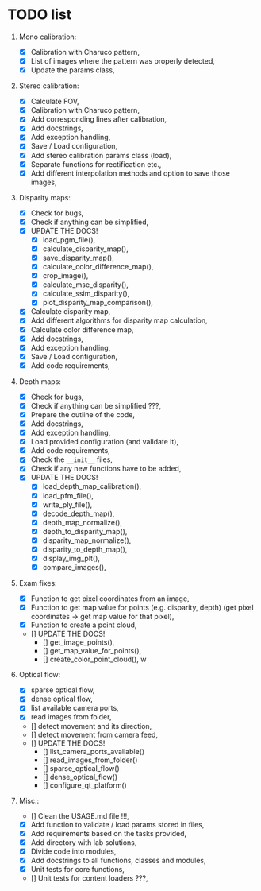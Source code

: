 # TODO list

1. Mono calibration:
   - [x] Calibration with Charuco pattern,
   - [x] List of images where the pattern was properly detected,
   - [x] Update the params class,

2. Stereo calibration:
   - [x] Calculate FOV,
   - [x] Calibration with Charuco pattern,
   - [x] Add corresponding lines after calibration,
   - [x] Add docstrings,
   - [x] Add exception handling,
   - [x] Save / Load configuration,
   - [x] Add stereo calibration params class (load),
   - [x] Separate functions for rectification etc.,
   - [x] Add different interpolation methods and option to save those images,

3. Disparity maps:
   - [x] Check for bugs,
   - [x] Check if anything can be simplified,
   - [x] UPDATE THE DOCS!
     - [x] load_pgm_file(),
     - [x] calculate_disparity_map(),
     - [x] save_disparity_map(),
     - [x] calculate_color_difference_map(),
     - [x] crop_image(),
     - [x] calculate_mse_disparity(),
     - [x] calculate_ssim_disparity(),
     - [x] plot_disparity_map_comparison(),
   - [x] Calculate disparity map,
   - [x] Add different algorithms for disparity map calculation,
   - [x] Calculate color difference map,
   - [x] Add docstrings,
   - [x] Add exception handling,
   - [x] Save / Load configuration,
   - [x] Add code requirements,

4. Depth maps:
   - [x] Check for bugs,
   - [x] Check if anything can be simplified ???,
   - [x] Prepare the outline of the code,
   - [x] Add docstrings,
   - [x] Add exception handling,
   - [x] Load provided configuration (and validate it),
   - [x] Add code requirements,
   - [x] Check the `__init__` files,
   - [x] Check if any new functions have to be added,
   - [x] UPDATE THE DOCS!
     - [x] load_depth_map_calibration(),
     - [x] load_pfm_file(),
     - [x] write_ply_file(),
     - [x] decode_depth_map(),
     - [x] depth_map_normalize(),
     - [x] depth_to_disparity_map(),
     - [x] disparity_map_normalize(),
     - [x] disparity_to_depth_map(),
     - [x] display_img_plt(),
     - [x] compare_images(),

5. Exam fixes:
   - [x] Function to get pixel coordinates from an image,
   - [x] Function to get map value for points (e.g. disparity, depth) (get pixel coordinates -> get map value for that pixel),
   - [x] Function to create a point cloud,
   - [] UPDATE THE DOCS!
     - [] get_image_points(),
     - [] get_map_value_for_points(),
     - [] create_color_point_cloud(),
w
6. Optical flow:
   - [x] sparse optical flow,
   - [x] dense optical flow,
   - [x] list available camera ports,
   - [x] read images from folder,
   - [] detect movement and its direction,
   - [] detect movement from camera feed,
   - [] UPDATE THE DOCS!
     - [] list_camera_ports_available()
     - [] read_images_from_folder()
     - [] sparse_optical_flow()
     - [] dense_optical_flow()
     - [] configure_qt_platform()

7. Misc.:
   - [] Clean the USAGE.md file !!!,
   - [x] Add function to validate / load params stored in files,
   - [x] Add requirements based on the tasks provided,
   - [x] Add directory with lab solutions,
   - [x] Divide code into modules,
   - [x] Add docstrings to all functions, classes and modules,
   - [x] Unit tests for core functions,
   - [] Unit tests for content loaders ???,
